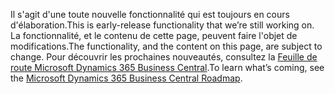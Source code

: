 <span data-ttu-id="09d4e-101">Il s'agit d'une toute nouvelle fonctionnalité qui est toujours en cours d'élaboration.</span><span class="sxs-lookup"><span data-stu-id="09d4e-101">This is early-release functionality that we’re still working on.</span></span> <span data-ttu-id="09d4e-102">La fonctionnalité, et le contenu de cette page, peuvent faire l'objet de modifications.</span><span class="sxs-lookup"><span data-stu-id="09d4e-102">The functionality, and the content on this page, are subject to change.</span></span> <span data-ttu-id="09d4e-103">Pour découvrir les prochaines nouveautés, consultez la [Feuille de route Microsoft Dynamics 365 Business Central](https://go.microsoft.com/fwlink/?linkid=842139).</span><span class="sxs-lookup"><span data-stu-id="09d4e-103">To learn what’s coming, see the [Microsoft Dynamics 365 Business Central Roadmap](https://go.microsoft.com/fwlink/?linkid=842139).</span></span>